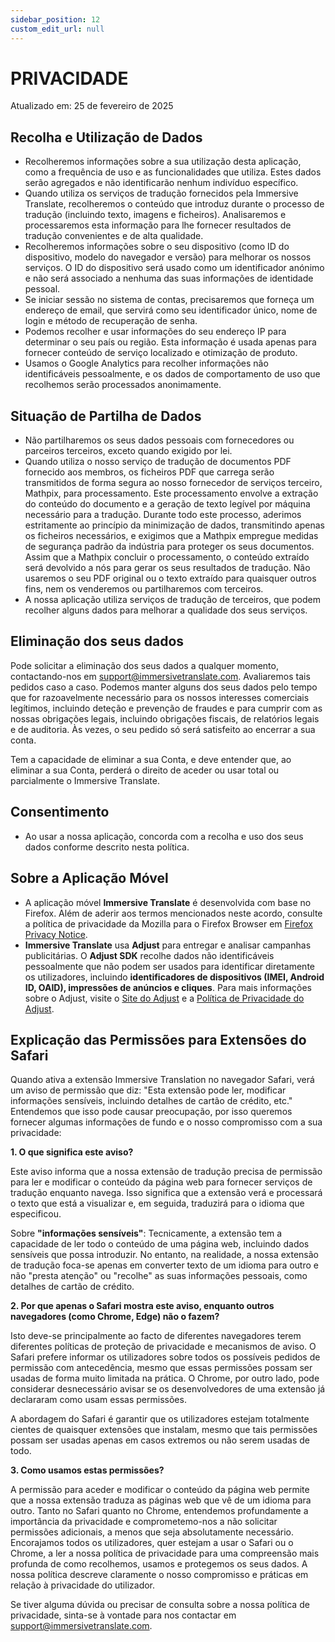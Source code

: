 ```yaml
---
sidebar_position: 12
custom_edit_url: null
---
```


# PRIVACIDADE

Atualizado em: 25 de fevereiro de 2025

## Recolha e Utilização de Dados

- Recolheremos informações sobre a sua utilização desta aplicação, como a frequência de uso e as funcionalidades que utiliza. Estes dados serão agregados e não identificarão nenhum indivíduo específico.
- Quando utiliza os serviços de tradução fornecidos pela Immersive Translate, recolheremos o conteúdo que introduz durante o processo de tradução (incluindo texto, imagens e ficheiros). Analisaremos e processaremos esta informação para lhe fornecer resultados de tradução convenientes e de alta qualidade.
- Recolheremos informações sobre o seu dispositivo (como ID do dispositivo, modelo do navegador e versão) para melhorar os nossos serviços. O ID do dispositivo será usado como um identificador anónimo e não será associado a nenhuma das suas informações de identidade pessoal.
- Se iniciar sessão no sistema de contas, precisaremos que forneça um endereço de email, que servirá como seu identificador único, nome de login e método de recuperação de senha.
- Podemos recolher e usar informações do seu endereço IP para determinar o seu país ou região. Esta informação é usada apenas para fornecer conteúdo de serviço localizado e otimização de produto.
- Usamos o Google Analytics para recolher informações não identificáveis pessoalmente, e os dados de comportamento de uso que recolhemos serão processados anonimamente.

## Situação de Partilha de Dados

- Não partilharemos os seus dados pessoais com fornecedores ou parceiros terceiros, exceto quando exigido por lei.
- Quando utiliza o nosso serviço de tradução de documentos PDF fornecido aos membros, os ficheiros PDF que carrega serão transmitidos de forma segura ao nosso fornecedor de serviços terceiro, Mathpix, para processamento. Este processamento envolve a extração do conteúdo do documento e a geração de texto legível por máquina necessário para a tradução. Durante todo este processo, aderimos estritamente ao princípio da minimização de dados, transmitindo apenas os ficheiros necessários, e exigimos que a Mathpix empregue medidas de segurança padrão da indústria para proteger os seus documentos. Assim que a Mathpix concluir o processamento, o conteúdo extraído será devolvido a nós para gerar os seus resultados de tradução. Não usaremos o seu PDF original ou o texto extraído para quaisquer outros fins, nem os venderemos ou partilharemos com terceiros.
- A nossa aplicação utiliza serviços de tradução de terceiros, que podem recolher alguns dados para melhorar a qualidade dos seus serviços.

## Eliminação dos seus dados

Pode solicitar a eliminação dos seus dados a qualquer momento, contactando-nos em support@immersivetranslate.com. Avaliaremos tais pedidos caso a caso. Podemos manter alguns dos seus dados pelo tempo que for razoavelmente necessário para os nossos interesses comerciais legítimos, incluindo deteção e prevenção de fraudes e para cumprir com as nossas obrigações legais, incluindo obrigações fiscais, de relatórios legais e de auditoria. Às vezes, o seu pedido só será satisfeito ao encerrar a sua conta.

Tem a capacidade de eliminar a sua Conta, e deve entender que, ao eliminar a sua Conta, perderá o direito de aceder ou usar total ou parcialmente o Immersive Translate.

## Consentimento

- Ao usar a nossa aplicação, concorda com a recolha e uso dos seus dados conforme descrito nesta política.

## Sobre a Aplicação Móvel

- A aplicação móvel **Immersive Translate** é desenvolvida com base no Firefox. Além de aderir aos termos mencionados neste acordo, consulte a política de privacidade da Mozilla para o Firefox Browser em [Firefox Privacy Notice](https://www.mozilla.org/privacy/firefox/).
- **Immersive Translate** usa **Adjust** para entregar e analisar campanhas publicitárias. O **Adjust SDK** recolhe dados não identificáveis pessoalmente que não podem ser usados para identificar diretamente os utilizadores, incluindo **identificadores de dispositivos (IMEI, Android ID, OAID), impressões de anúncios e cliques**. Para mais informações sobre o Adjust, visite o [Site do Adjust](https://www.adjust.com/) e a [Política de Privacidade do Adjust](https://www.adjust.com/terms/privacy-policy/).

## Explicação das Permissões para Extensões do Safari

Quando ativa a extensão Immersive Translation no navegador Safari, verá um aviso de permissão que diz: "Esta extensão pode ler, modificar informações sensíveis, incluindo detalhes de cartão de crédito, etc." Entendemos que isso pode causar preocupação, por isso queremos fornecer algumas informações de fundo e o nosso compromisso com a sua privacidade:

**1. O que significa este aviso?**

Este aviso informa que a nossa extensão de tradução precisa de permissão para ler e modificar o conteúdo da página web para fornecer serviços de tradução enquanto navega. Isso significa que a extensão verá e processará o texto que está a visualizar e, em seguida, traduzirá para o idioma que especificou.

Sobre **"informações sensíveis"**: Tecnicamente, a extensão tem a capacidade de ler todo o conteúdo de uma página web, incluindo dados sensíveis que possa introduzir. No entanto, na realidade, a nossa extensão de tradução foca-se apenas em converter texto de um idioma para outro e não "presta atenção" ou "recolhe" as suas informações pessoais, como detalhes de cartão de crédito.

**2. Por que apenas o Safari mostra este aviso, enquanto outros navegadores (como Chrome, Edge) não o fazem?**

Isto deve-se principalmente ao facto de diferentes navegadores terem diferentes políticas de proteção de privacidade e mecanismos de aviso. O Safari prefere informar os utilizadores sobre todos os possíveis pedidos de permissão com antecedência, mesmo que essas permissões possam ser usadas de forma muito limitada na prática. O Chrome, por outro lado, pode considerar desnecessário avisar se os desenvolvedores de uma extensão já declararam como usam essas permissões.

A abordagem do Safari é garantir que os utilizadores estejam totalmente cientes de quaisquer extensões que instalam, mesmo que tais permissões possam ser usadas apenas em casos extremos ou não serem usadas de todo.

**3. Como usamos estas permissões?**

A permissão para aceder e modificar o conteúdo da página web permite que a nossa extensão traduza as páginas web que vê de um idioma para outro. Tanto no Safari quanto no Chrome, entendemos profundamente a importância da privacidade e comprometemo-nos a não solicitar permissões adicionais, a menos que seja absolutamente necessário. Encorajamos todos os utilizadores, quer estejam a usar o Safari ou o Chrome, a ler a nossa política de privacidade para uma compreensão mais profunda de como recolhemos, usamos e protegemos os seus dados. A nossa política descreve claramente o nosso compromisso e práticas em relação à privacidade do utilizador.

Se tiver alguma dúvida ou precisar de consulta sobre a nossa política de privacidade, sinta-se à vontade para nos contactar em support@immersivetranslate.com.
